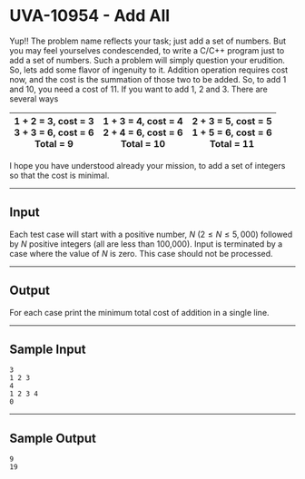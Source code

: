 # UVA-10954 - Add All

Yup!! The problem name reflects your task; just add a set of numbers. But you may feel yourselves condescended, to write a C/C++ program just to add a set of numbers. Such a problem will simply question your erudition. So, lets add some flavor of ingenuity to it.
Addition operation requires cost now, and the cost is the summation of those two to be added. So, to add 1 and 10, you need a cost of 11. If you want to add 1, 2 and 3. There are several ways

| 1 + 2 = 3, cost = 3<br>3 + 3 = 6, cost = 6<br>Total = 9 | 1 + 3 = 4, cost = 4<br>2 + 4 = 6, cost = 6<br>Total = 10 | 2 + 3 = 5, cost = 5<br>1 + 5 = 6, cost = 6<br>Total = 11 |
|---|---|---|

I hope you have understood already your mission, to add a set of integers so that the cost is minimal.

---
## Input

Each test case will start with a positive number, $N$ ($2 \le N \le 5,000$) followed by $N$ positive integers (all are less than 100,000). Input is terminated by a case where the value of $N$ is zero. This case should not be processed.

---
## Output

For each case print the minimum total cost of addition in a single line.

---
## Sample Input

```
3
1 2 3
4
1 2 3 4
0
```

---
## Sample Output

```
9
19
```